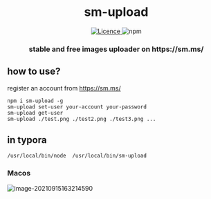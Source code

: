 
<p align="center">
    <h1 align="center">sm-upload</h1>
    <p align="center">
     <a href="https://www.npmjs.com/package/sm-upload">
        <img src="https://img.shields.io/badge/Licence-MIT-yellow" alt="Licence">
     </a>
   <img src="https://img.shields.io/badge/npm-v1.0.1-green" alt="npm">
   </p>
    <h3 align="center">stable and free images uploader on  https://sm.ms/</h3>
</p>

## how to use?
register an account from https://sm.ms/
```shell
npm i sm-upload -g
sm-upload set-user your-account your-password
sm-upload get-user 
sm-upload ./test.png ./test2.png ./test3.png ...
```
## in typora

```shell
/usr/local/bin/node  /usr/local/bin/sm-upload
```
### Macos
![image-20210915163214590](https://i.loli.net/2021/09/15/US3aDPneTrzql9y.png)



